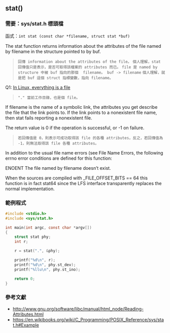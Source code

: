 ## stat()

### 需要：sys/stat.h 標頭檔

函式：`int stat (const char *filename, struct stat *buf)`

The stat function returns information about the attributes of the file named by filename in the structure pointed to by buf.
>`回傳 information about the attributes of the file。`
>`個人理解，stat 回傳值只是表示，是否可取得該檔案的 attributes 而已。`
>`file 是 named by structure 中被 buf 指向的那個  filename。 buf -> filename`
>`個人理解，就是把 buf 這個 struct 指標變數，指向 filename。`

Q1: [In Linux, everything is a file](http://www.linux.org/threads/in-linux-everything-is-a-file.4245/)
>`"." 當前工作目錄，也是個 file。`

If filename is the name of a symbolic link, the attributes you get describe the file that the link points to. If the link points to a nonexistent file name, then stat fails reporting a nonexistent file.

The return value is 0 if the operation is successful, or -1 on failure.
>`若回傳值是 0，則表示可成功取得該 file 的各種 attributes，反之，若回傳值為 -1，則無法取得該 file 各種 attributes。`

In addition to the usual file name errors (see File Name Errors, the following errno error conditions are defined for this function:

ENOENT
The file named by filename doesn’t exist.

When the sources are compiled with _FILE_OFFSET_BITS == 64 this function is in fact stat64 since the LFS interface transparently replaces the normal implementation.

### 範例程式
```c
#include <stdio.h>
#include <sys/stat.h>

int main(int argc, const char *argv[])
{
    struct stat phy;
    int r;

    r = stat(".", &phy);

    printf("%d\n", r);
    printf("%d\n", phy.st_dev);
    printf("%llu\n", phy.st_ino);

    return 0;
}
```
### 參考文獻
* http://www.gnu.org/software/libc/manual/html_node/Reading-Attributes.html
* https://en.wikibooks.org/wiki/C_Programming/POSIX_Reference/sys/stat.h#Example
